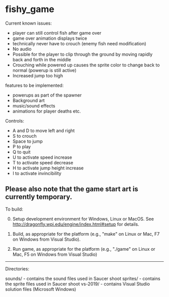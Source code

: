 # fishy_game

Current known issues:
 - player can still control fish after game over
 - game over animation displays twice
 - technically never have to crouch (enemy fish need modification)
 - No audio
 - Possible for the player to clip through the ground by moving rapidly back and forth in the middle
 - Crouching while powered up causes the sprite color to change back to normal (powerup is still active)
 - Increased jump too high


features to be implemented:
 - powerups as part of the spawner
 - Background art
 - music/sound effects
 - animations for player deaths etc.

Controls:
 - A and D to move left and right
 - S to crouch
 - Space to jump
 - P to play
 - Q to quit
 - U to activate speed increase
 - T to activate speed decrease
 - H to activate jump height increase
 - I to activate invincibility

Please also note that the game start art is currently temporary.
--------------------------------------------------------------------

To build:

0) Setup development environment for Windows, Linux or MacOS.
See http://dragonfly.wpi.edu/engine/index.html#setup for details.

1) Build, as appropriate for the platform (e.g., "make" on Linux or
Mac, F7 on Windows from Visual Studio).

2) Run game, as appropriate for the platform (e.g., "./game" on
Linux or Mac, F5 on Windows from Visual Studio)

--------------------------------------------------------------------

Directories:

sounds/ - contains the sound files used in Saucer shoot
sprites/ - contains the sprite files used in Saucer shoot
vs-2019/ - contains Visual Studio solution files (Microsoft Windows)
